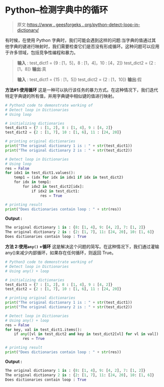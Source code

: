 # Python–检测字典中的循环

> 原文:[https://www . geesforgeks . org/python-detect-loop-in-dictionary/](https://www.geeksforgeeks.org/python-detect-loop-in-dictionaries/)

有时候，在使用 Python 字典时，我们可能会遇到这样的问题:当字典的值通过其他字典的键进行映射时，我们需要检查它们是否没有形成循环。这种问题可以应用于许多领域，包括竞争性编程和暴力。

> **输入** : test_dict1 = {9 : [1，5]，8 : [1，4]，10 : [4，2]}
> test_dict2 = {2 : [1，8]}
> **输出**:真
> 
> **输入** : test_dict1 = {15 : [1，5]}
> test_dict2 = {2 : [1，10]}
> **输出**:假

**方法#1:使用循环**
这是一种可以执行该任务的暴力方式。在这种情况下，我们迭代特定字典键的所有值，并用字典键中相似键的值进行映射。

```py
# Python3 code to demonstrate working of 
# Detect loop in Dictionaries
# Using loop

# initializing dictionaries
test_dict1 = {7 : [1, 2], 8 : [1, 4], 9 : [4, 2]} 
test_dict2 = {2 : [1, 7], 10 : [1, 6], 11 : [24, 20]} 

# printing original dictionaries
print("The original dictionary 1 is : " + str(test_dict1))
print("The original dictionary 2 is : " + str(test_dict2))

# Detect loop in Dictionaries
# Using loop
res = False
for idx1 in test_dict1.values():
    temp1 = (idx for idx in idx1 if idx in test_dict2)
    for idx in temp1:
        for idx2 in test_dict2[idx]:
            if idx2 in test_dict1:
                res = True

# printing result 
print("Does dictionaries contain loop : " + str(res)) 
```

**Output :**

```py
The original dictionary 1 is : {8: [1, 4], 9: [4, 2], 7: [1, 2]}
The original dictionary 2 is : {2: [1, 7], 11: [24, 20], 10: [1, 6]}
Does dictionaries contain loop : True

```

**方法 2:使用`any()` +循环**
这是解决这个问题的简写。在这种情况下，我们通过灌输 any()来减少内部循环，如果存在任何循环，则返回 True。

```py
# Python3 code to demonstrate working of 
# Detect loop in Dictionaries
# Using any() + loop

# initializing dictionaries
test_dict1 = {7 : [1, 2], 8 : [1, 4], 9 : [4, 2]} 
test_dict2 = {2 : [1, 7], 10 : [1, 6], 11 : [24, 20]} 

# printing original dictionaries
print("The original dictionary 1 is : " + str(test_dict1))
print("The original dictionary 2 is : " + str(test_dict2))

# Detect loop in Dictionaries
# Using any() + loop
res = False
for key, val in test_dict1.items():
    if any([vl in test_dict2 and key in test_dict2[vl] for vl in val]):
        res = True

# printing result 
print("Does dictionaries contain loop : " + str(res)) 
```

**Output :**

```py
The original dictionary 1 is : {8: [1, 4], 9: [4, 2], 7: [1, 2]}
The original dictionary 2 is : {2: [1, 7], 11: [24, 20], 10: [1, 6]}
Does dictionaries contain loop : True

```